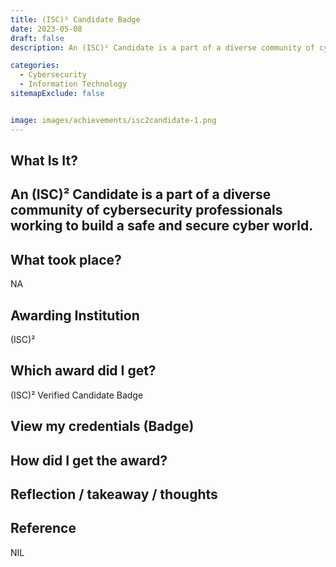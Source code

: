 ```yaml
---
title: (ISC)² Candidate Badge
date: 2023-05-08
draft: false
description: An (ISC)² Candidate is a part of a diverse community of cybersecurity professionals working to build a safe and secure cyber world.

categories:
  - Cybersecurity
  - Information Technology
sitemapExclude: false


image: images/achievements/isc2candidate-1.png
---
```


## What Is It?

An (ISC)² Candidate is a part of a diverse community of cybersecurity professionals working to build a safe and secure cyber world.
---

## What took place?

NA

## Awarding Institution

(ISC)²

## Which award did I get?

(ISC)² Verified Candidate Badge

## View my credentials (Badge)

<div data-iframe-width="150" data-iframe-height="270" data-share-badge-id="2e454727-b25d-41b8-810d-30aa6321534c" data-share-badge-host="https://www.credly.com"></div><script type="text/javascript" async src="//cdn.credly.com/assets/utilities/embed.js"></script>

## How did I get the award?

## Reflection / takeaway / thoughts


## Reference

NIL


